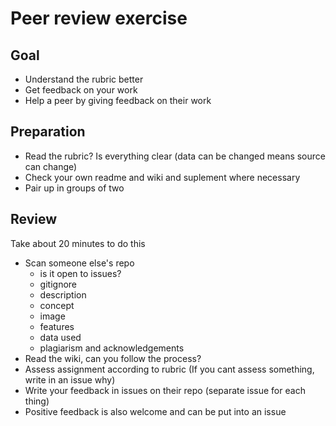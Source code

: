 # Peer review exercise

## Goal
- Understand the rubric better
- Get feedback on your work
- Help a peer by giving feedback on their work

## Preparation
- Read the rubric? Is everything clear (data can be changed means source can change)
- Check your own readme and wiki and suplement where necessary
- Pair up in groups of two

## Review
Take about 20 minutes to do this
- Scan someone else's repo
    + is it open to issues?
    + gitignore
    + description
    + concept
    + image
    + features
    + data used
    + plagiarism and acknowledgements
- Read the wiki, can you follow the process?
- Assess assignment according to rubric (If you cant assess something, write in an issue why)
- Write your feedback in issues on their repo (separate issue for each thing)
- Positive feedback is also welcome and can be put into an issue
